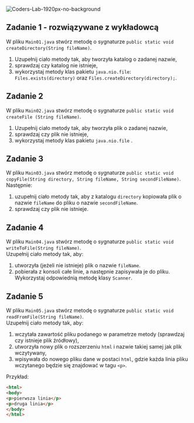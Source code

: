 ![Coders-Lab-1920px-no-background](https://user-images.githubusercontent.com/152855/73064373-5ed69780-3ea1-11ea-8a71-3d370a5e7dd8.png)


## Zadanie 1 - rozwiązywane z wykładowcą

W pliku `Main01.java` stwórz metodę o sygnaturze `public static void createDirectory(String fileName)`.

1. Uzupełnij ciało metody tak, aby tworzyła katalog o zadanej nazwie,
2. sprawdzaj czy katalog nie istnieje,
3. wykorzystaj metody klas pakietu `java.nio.file`: `Files.exists(directory)` oraz `Files.createDirectory(directory);`.


## Zadanie 2

W pliku `Main02.java` stwórz metodę o sygnaturze `public static void createFile (String fileName)`.

1. Uzupełnij ciało metody tak, aby tworzyła plik o zadanej nazwie,
2. sprawdzaj czy plik nie istnieje,
3. wykorzystaj metody klas pakietu `java.nio.file` .

## Zadanie 3

W pliku `Main03.java` stwórz metodę o sygnaturze `public static void copyFile(String directory, String fileName, String secondFileName)`.  
Następnie:  

1. uzupełnij ciało metody tak, aby z katalogu `directory` kopiowała plik o nazwie `fileName` do pliku o nazwie `secondFileName`.
2. sprawdzaj czy plik nie istnieje.

## Zadanie 4

W pliku `Main04.java` stwórz metodę o sygnaturze `public static void writeToFile(String fileName)`.  
Uzupełnij ciało metody tak, aby:

1. utworzyła (jeżeli nie istnieje) plik o nazwie `fileName`. 
2. pobierała z konsoli całe linie, a następnie zapisywała je do pliku. Wykorzystaj odpowiednią metodę klasy `Scanner`.


## Zadanie 5

W pliku `Main05.java` stwórz metodę o sygnaturze `public static void readFromFile(String fileName)`.  
Uzupełnij ciało metody tak, aby:

1. wczytała zawartość pliku podanego w parametrze metody (sprawdzaj czy istnieje plik źródłowy),
2. utworzyła nowy plik o rozszerzeniu `html` i nazwie takiej samej jak plik wczytywany,
3. wpisywała do nowego pliku dane w postaci `html`, gdzie każda linia pliku wczytanego będzie się znajdować w tagu `<p>`.

Przykład:
```html
<html>
<body>
<p>pierwsza linia</p>
<p>druga linia</p>
</body>
</html>

```
